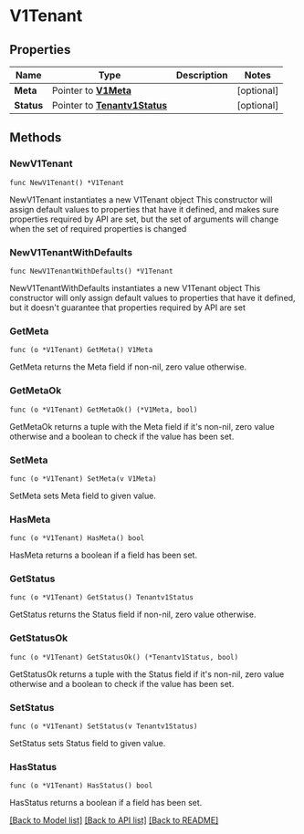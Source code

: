 # V1Tenant

## Properties

Name | Type | Description | Notes
------------ | ------------- | ------------- | -------------
**Meta** | Pointer to [**V1Meta**](V1Meta.md) |  | [optional] 
**Status** | Pointer to [**Tenantv1Status**](Tenantv1Status.md) |  | [optional] 

## Methods

### NewV1Tenant

`func NewV1Tenant() *V1Tenant`

NewV1Tenant instantiates a new V1Tenant object
This constructor will assign default values to properties that have it defined,
and makes sure properties required by API are set, but the set of arguments
will change when the set of required properties is changed

### NewV1TenantWithDefaults

`func NewV1TenantWithDefaults() *V1Tenant`

NewV1TenantWithDefaults instantiates a new V1Tenant object
This constructor will only assign default values to properties that have it defined,
but it doesn't guarantee that properties required by API are set

### GetMeta

`func (o *V1Tenant) GetMeta() V1Meta`

GetMeta returns the Meta field if non-nil, zero value otherwise.

### GetMetaOk

`func (o *V1Tenant) GetMetaOk() (*V1Meta, bool)`

GetMetaOk returns a tuple with the Meta field if it's non-nil, zero value otherwise
and a boolean to check if the value has been set.

### SetMeta

`func (o *V1Tenant) SetMeta(v V1Meta)`

SetMeta sets Meta field to given value.

### HasMeta

`func (o *V1Tenant) HasMeta() bool`

HasMeta returns a boolean if a field has been set.

### GetStatus

`func (o *V1Tenant) GetStatus() Tenantv1Status`

GetStatus returns the Status field if non-nil, zero value otherwise.

### GetStatusOk

`func (o *V1Tenant) GetStatusOk() (*Tenantv1Status, bool)`

GetStatusOk returns a tuple with the Status field if it's non-nil, zero value otherwise
and a boolean to check if the value has been set.

### SetStatus

`func (o *V1Tenant) SetStatus(v Tenantv1Status)`

SetStatus sets Status field to given value.

### HasStatus

`func (o *V1Tenant) HasStatus() bool`

HasStatus returns a boolean if a field has been set.


[[Back to Model list]](../README.md#documentation-for-models) [[Back to API list]](../README.md#documentation-for-api-endpoints) [[Back to README]](../README.md)


